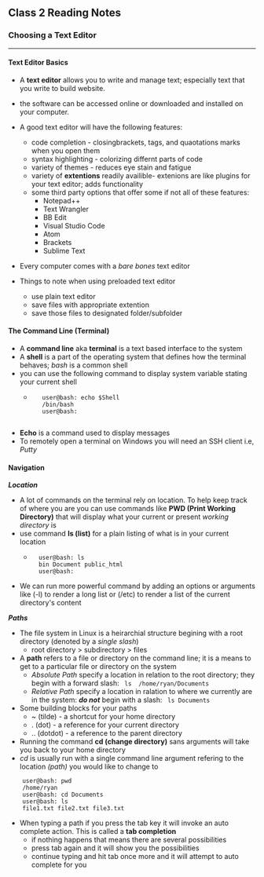 ## Class 2 Reading Notes
### Choosing a Text Editor
____
#### Text Editor Basics
- A __text editor__ allows you to write and manage text; especially text that you write to build website.  

- the software can be accessed online or downloaded and installed on your computer.  

- A good text editor will have the following features:  
    - code completion - closingbrackets, tags, and quaotations marks when you open them
    - syntax highlighting -  colorizing differnt parts of code
    - variety of themes - reduces eye stain and fatigue  
    - variety of __extentions__ readily availible- extenions are like plugins for your text editor; adds functionality
    - some third party options that offer some if not all of these features:
        - Notepad++
        - Text Wrangler
        - BB Edit
        - Visual Studio Code
        - Atom
        - Brackets
        - Sublime Text
- Every computer  comes with a _bare bones_ text editor
- Things to note when using preloaded text editor  
    - use plain text editor
    - save files with appropriate extention  
    - save those files to designated folder/subfolder  
#### The Command Line (Terminal)
- A **command line** aka **terminal** is a text based interface to the system
- A __shell__ is a part of the operating system that defines how the terminal behaves; *bash* is a common shell
- you can use the following command to display system variable stating your current shell  
    - ```  
         user@bash: echo $Shell  
         /bin/bash  
         user@bash:
    ```
- **Echo** is a command used to display messages
- To remotely open a terminal on Windows  you will need an SSH client i.e, *Putty*
#### Navigation
**_Location_**  
- A lot of commands on the terminal rely on location. To help keep track of where you are you can use commands like **PWD (Print Working Directory)** that will display what your current or present _working directory_ is
- use command **ls (list)** for a plain listing of what is in your current location  
    - ```
        user@bash: ls  
        bin Document public_html  
        user@bash:  
        ```
- We can run more powerful command by adding an options or arguments like (-l) to render a long list or (/etc) to render a list of the current directory's content  

**_Paths_**  
- The file system in Linux is a heirarchial structure begining with a root directory (denoted by a *single slash*)
    - root directory > subdirectory > files
- A **path** refers to a file or directory on the command line; it is a means to get to a particular file or directory on the system
    - *Absolute Path* specify a location in relation to the root directory; they begin with a forward slash:   ``` 
    ls  /home/ryan/Documents ```
    - *Relative Path* specify a location in ralation to where we currently are in the system: **_do not_** begin with a slash:   ``` 
    ls Documents ```  
- Some building blocks for your paths
    - ~ (tilde) - a shortcut for your home directory
    - . (dot) - a reference for your current directory
    - .. (dotdot) - a reference to the parent directory   
- Running the command **cd (change directory)** sans arguments will take you back to your home directory
- *cd* is usually run with a single command line argument refering to the location _(path)_ you would like to change to  
```  
    user@bash: pwd  
    /home/ryan  
    user@bash: cd Documents  
    user@bash: ls
    file1.txt file2.txt file3.txt  
```
- When typing a path if you press the tab key it will invoke an auto complete action. This is called a __tab completion__
    - if nothing happens that means there are several possibilities
    - press tab again and it will show you the possibilities
    - continue typing and hit tab once more and it will attempt to auto complete for you

    